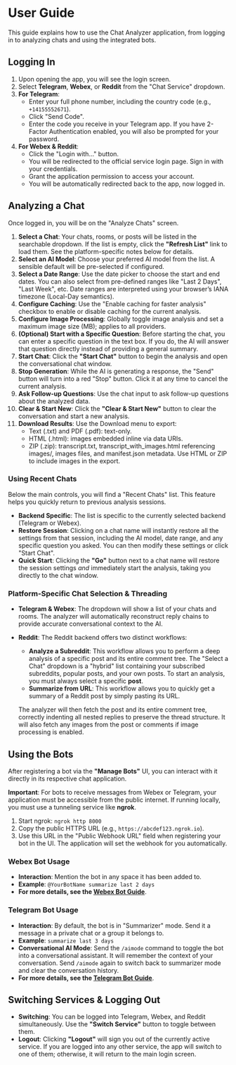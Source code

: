 # User Guide

This guide explains how to use the Chat Analyzer application, from logging in to analyzing chats and using the integrated bots.

## Logging In

1.  Upon opening the app, you will see the login screen.
2.  Select **Telegram**, **Webex**, or **Reddit** from the "Chat Service" dropdown.
3.  **For Telegram**:
    -   Enter your full phone number, including the country code (e.g., `+14155552671`).
    -   Click "Send Code".
    -   Enter the code you receive in your Telegram app. If you have 2-Factor Authentication enabled, you will also be prompted for your password.
4.  **For Webex & Reddit**:
    -   Click the "Login with..." button.
    -   You will be redirected to the official service login page. Sign in with your credentials.
    -   Grant the application permission to access your account.
    -   You will be automatically redirected back to the app, now logged in.

## Analyzing a Chat

Once logged in, you will be on the "Analyze Chats" screen.

1.  **Select a Chat**: Your chats, rooms, or posts will be listed in the searchable dropdown. If the list is empty, click the **"Refresh List"** link to load them. See the platform-specific notes below for details.
2.  **Select an AI Model**: Choose your preferred AI model from the list. A sensible default will be pre-selected if configured.
3.  **Select a Date Range**: Use the date picker to choose the start and end dates. You can also select from pre-defined ranges like "Last 2 Days", "Last Week", etc. Date ranges are interpreted using your browser’s IANA timezone (Local-Day semantics).
4.  **Configure Caching**: Use the "Enable caching for faster analysis" checkbox to enable or disable caching for the current analysis.
5.  **Configure Image Processing**: Globally toggle image analysis and set a maximum image size (MB); applies to all providers.
6.  **(Optional) Start with a Specific Question**: Before starting the chat, you can enter a specific question in the text box. If you do, the AI will answer that question directly instead of providing a general summary.
7.  **Start Chat**: Click the **"Start Chat"** button to begin the analysis and open the conversational chat window.
8.  **Stop Generation**: While the AI is generating a response, the "Send" button will turn into a red "Stop" button. Click it at any time to cancel the current analysis.
9.  **Ask Follow-up Questions**: Use the chat input to ask follow-up questions about the analyzed data.
10. **Clear & Start New**: Click the **"Clear & Start New"** button to clear the conversation and start a new analysis.
11. **Download Results**: Use the Download menu to export:
    - Text (.txt) and PDF (.pdf): text-only.
    - HTML (.html): images embedded inline via data URIs.
    - ZIP (.zip): transcript.txt, transcript_with_images.html referencing images/, images files, and manifest.json metadata.
    Use HTML or ZIP to include images in the export.

### Using Recent Chats

Below the main controls, you will find a "Recent Chats" list. This feature helps you quickly return to previous analysis sessions.

-   **Backend Specific**: The list is specific to the currently selected backend (Telegram or Webex).
-   **Restore Session**: Clicking on a chat name will instantly restore all the settings from that session, including the AI model, date range, and any specific question you asked. You can then modify these settings or click "Start Chat".
-   **Quick Start**: Clicking the **"Go"** button next to a chat name will restore the session settings *and* immediately start the analysis, taking you directly to the chat window.

### Platform-Specific Chat Selection & Threading

-   **Telegram & Webex**: The dropdown will show a list of your chats and rooms. The analyzer will automatically reconstruct reply chains to provide accurate conversational context to the AI.
-   **Reddit**: The Reddit backend offers two distinct workflows:
    -   **Analyze a Subreddit**: This workflow allows you to perform a deep analysis of a specific post and its entire comment tree. The "Select a Chat" dropdown is a "hybrid" list containing your subscribed subreddits, popular posts, and your own posts. To start an analysis, you must always select a specific **post**.
    -   **Summarize from URL**: This workflow allows you to quickly get a summary of a Reddit post by simply pasting its URL.
    
    The analyzer will then fetch the post and its entire comment tree, correctly indenting all nested replies to preserve the thread structure. It will also fetch any images from the post or comments if image processing is enabled.

## Using the Bots

After registering a bot via the **"Manage Bots"** UI, you can interact with it directly in its respective chat application.

**Important**: For bots to receive messages from Webex or Telegram, your application must be accessible from the public internet. If running locally, you must use a tunneling service like **ngrok**.
1.  Start ngrok: `ngrok http 8000`
2.  Copy the public HTTPS URL (e.g., `https://abcdef123.ngrok.io`).
3.  Use this URL in the "Public Webhook URL" field when registering your bot in the UI. The application will set the webhook for you automatically.

### Webex Bot Usage
-   **Interaction**: Mention the bot in any space it has been added to.
-   **Example**: `@YourBotName summarize last 2 days`
-   **For more details, see the [Webex Bot Guide](webex_bot_guide.md)**.

### Telegram Bot Usage
-   **Interaction**: By default, the bot is in "Summarizer" mode. Send it a message in a private chat or a group it belongs to.
-   **Example**: `summarize last 3 days`
-   **Conversational AI Mode**: Send the `/aimode` command to toggle the bot into a conversational assistant. It will remember the context of your conversation. Send `/aimode` again to switch back to summarizer mode and clear the conversation history.
-   **For more details, see the [Telegram Bot Guide](telegram_bot_guide.md)**.

## Switching Services & Logging Out

-   **Switching**: You can be logged into Telegram, Webex, and Reddit simultaneously. Use the **"Switch Service"** button to toggle between them.
-   **Logout**: Clicking **"Logout"** will sign you out of the currently active service. If you are logged into any other service, the app will switch to one of them; otherwise, it will return to the main login screen.
